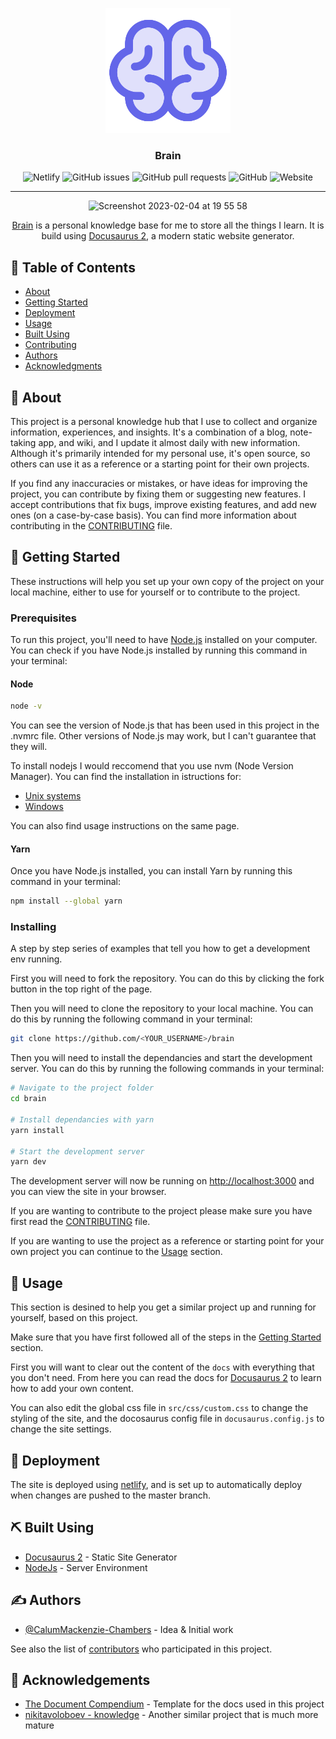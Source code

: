 <p align="center">
  <a href="" rel="noopener">
 <img width=200px height=200px src="/static/img/logo.svg" alt="Cartoon brain"></a>
</p>

<h3 align="center">Brain</h3>

<div align="center">

![Netlify](https://img.shields.io/netlify/006dff1d-6598-4468-92a1-c6404cbefd3b?style=plastic) ![GitHub issues](https://img.shields.io/github/issues/CalumMackenzie-Chambers/brain?style=plastic) ![GitHub pull requests](https://img.shields.io/github/issues-pr/CalumMackenzie-Chambers/brain?style=plastic) ![GitHub](https://img.shields.io/github/license/CalumMackenzie-Chambers/brain?style=plastic) ![Website](https://img.shields.io/website?down_color=red&down_message=down&style=plastic&up_color=green&up_message=up&url=https%3A%2F%2Fbrain.mackenzie-chambers.co.uk%2F)

</div>

---

<p align="center">
  <img width="600" alt="Screenshot 2023-02-04 at 19 55 58" src="https://user-images.githubusercontent.com/87911622/216787316-bbe9b26e-28d6-40de-a619-026f3db9fe0e.png">
</p>

<p align="center">
<a href="https://brain.mackenzie-chambers.co.uk/">Brain</a> is a personal knowledge base for me to store all the things I learn. It is build using <a href="https://v2.docusaurus.io/">Docusaurus 2</a>, a modern static website generator.
    <br>
</p>

## 📝 Table of Contents

- [About](#about)
- [Getting Started](#getting_started)
- [Deployment](#deployment)
- [Usage](#usage)
- [Built Using](#built_using)
- [Contributing](../CONTRIBUTING.md)
- [Authors](#authors)
- [Acknowledgments](#acknowledgement)

## 🧐 About <a name = "about"></a>

This project is a personal knowledge hub that I use to collect and organize information, experiences, and insights. It's a combination of a blog, note-taking app, and wiki, and I update it almost daily with new information. Although it's primarily intended for my personal use, it's open source, so others can use it as a reference or a starting point for their own projects.

If you find any inaccuracies or mistakes, or have ideas for improving the project, you can contribute by fixing them or suggesting new features. I accept contributions that fix bugs, improve existing features, and add new ones (on a case-by-case basis). You can find more information about contributing in the [CONTRIBUTING](.github/docs/CONTRIBUTING.md) file.

## 🏁 Getting Started <a name = "getting_started"></a>

These instructions will help you set up your own copy of the project on your local machine, either to use for yourself or to contribute to the project.

### Prerequisites

To run this project, you'll need to have [Node.js](https://nodejs.org/en/) installed on your computer. You can check if you have Node.js installed by running this command in your terminal:

#### Node

```bash
node -v
```

You can see the version of Node.js that has been used in this project in the .nvmrc file. Other versions of Node.js may work, but I can't guarantee that they will.

To install nodejs I would reccomend that you use nvm (Node Version Manager). You can find the installation in istructions for:

- [Unix systems](https://github.com/nvm-sh/nvm#Installing-and-updating)
- [Windows](https://github.com/coreybutler/nvm-windows#installation--upgrades)

You can also find usage instructions on the same page.

#### Yarn

Once you have Node.js installed, you can install Yarn by running this command in your terminal:

```bash
npm install --global yarn
```

### Installing

A step by step series of examples that tell you how to get a development env running.

First you will need to fork the repository. You can do this by clicking the fork button in the top right of the page.

Then you will need to clone the repository to your local machine. You can do this by running the following command in your terminal:

```bash
git clone https://github.com/<YOUR_USERNAME>/brain
```

Then you will need to install the dependancies and start the development server. You can do this by running the following commands in your terminal:

```bash
# Navigate to the project folder
cd brain

# Install dependancies with yarn
yarn install

# Start the development server
yarn dev
```

The development server will now be running on <http://localhost:3000> and you can view the site in your browser.

If you are wanting to contribute to the project please make sure you have first read the [CONTRIBUTING](.github/docs/CONTRIBUTING.md) file.

If you are wanting to use the project as a reference or starting point for your own project you can continue to the [Usage](#usage) section.

## 🎈 Usage <a name="usage"></a>

This section is desined to help you get a similar project up and running for yourself, based on this project.

Make sure that you have first followed all of the steps in the [Getting Started](#getting_started) section.

First you will want to clear out the content of the `docs` with everything that you don't need. From here you can read the docs for [Docusaurus 2](https://v2.docusaurus.io/docs/) to learn how to add your own content.

You can also edit the global css file in `src/css/custom.css` to change the styling of the site, and the docosaurus config file in `docusaurus.config.js` to change the site settings.

## 🚀 Deployment <a name = "deployment"></a>

The site is deployed using [netlify](https://www.netlify.com/), and is set up to automatically deploy when changes are pushed to the master branch.

## ⛏️ Built Using <a name = "built_using"></a>

- [Docusaurus 2](https://v2.docusaurus.io/) - Static Site Generator
- [NodeJs](https://nodejs.org/en/) - Server Environment

## ✍️ Authors <a name = "authors"></a>

- [@CalumMackenzie-Chambers](https://github.com/CalumMackenzie-Chambers) - Idea & Initial work

See also the list of [contributors](https://github.com/CalumMackenzie-Chambers/brain/graphs/contributors) who participated in this project.

## 🎉 Acknowledgements <a name = "acknowledgement"></a>

- [The Document Compendium](https://github.com/kylelobo/The-Documentation-Compendium) - Template for the docs used in this project
- [nikitavoloboev - knowledge](https://github.com/nikitavoloboev/knowledge) - Another similar project that is much more mature
